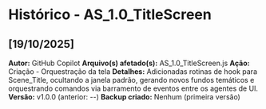 # Histórico - AS_1.0_TitleScreen

## [19/10/2025]
**Autor:** GitHub Copilot
**Arquivo(s) afetado(s):** AS_1.0_TitleScreen.js
**Ação:** Criação - Orquestração da tela
**Detalhes:** Adicionadas rotinas de hook para Scene_Title, ocultando a janela
padrão, gerando novos fundos temáticos e orquestrando comandos via barramento
de eventos entre os agentes de UI.
**Versão:** v1.0.0 (anterior: --)
**Backup criado:** Nenhum (primeira versão)
